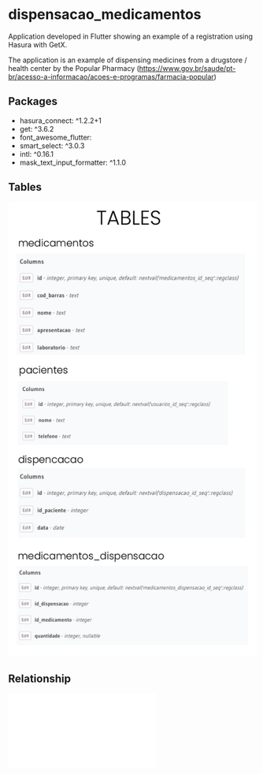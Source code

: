 # dispensacao_medicamentos
 
Application developed in Flutter showing an example of a registration using Hasura with GetX.

The application is an example of dispensing medicines from a drugstore / health center by the Popular Pharmacy (https://www.gov.br/saude/pt-br/acesso-a-informacao/acoes-e-programas/farmacia-popular)

## Packages
- hasura_connect: ^1.2.2+1
- get: ^3.6.2
- font_awesome_flutter:
- smart_select: ^3.0.3
- intl: ^0.16.1
- mask_text_input_formatter: ^1.1.0


## Tables
![Table names and fields](/assets/images/tables.png?raw=true "Table names and fields")

## Relationship
![Relationship](/assets/images/metadata_relationship.json "Relationship")
